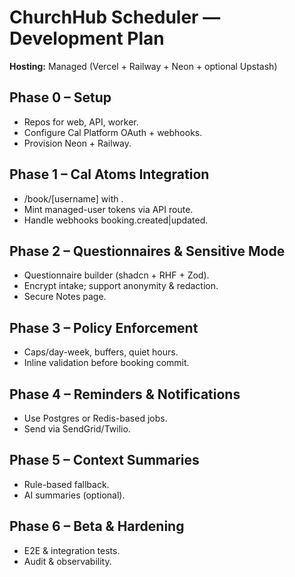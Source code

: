 
# ChurchHub Scheduler — Development Plan

**Hosting:** Managed (Vercel + Railway + Neon + optional Upstash)

## Phase 0 – Setup
- Repos for web, API, worker.
- Configure Cal Platform OAuth + webhooks.
- Provision Neon + Railway.

## Phase 1 – Cal Atoms Integration
- /book/[username] with <Booker/>.
- Mint managed-user tokens via API route.
- Handle webhooks booking.created|updated.

## Phase 2 – Questionnaires & Sensitive Mode
- Questionnaire builder (shadcn + RHF + Zod).
- Encrypt intake; support anonymity & redaction.
- Secure Notes page.

## Phase 3 – Policy Enforcement
- Caps/day-week, buffers, quiet hours.
- Inline validation before booking commit.

## Phase 4 – Reminders & Notifications
- Use Postgres or Redis-based jobs.
- Send via SendGrid/Twilio.

## Phase 5 – Context Summaries
- Rule-based fallback.
- AI summaries (optional).

## Phase 6 – Beta & Hardening
- E2E & integration tests.
- Audit & observability.
